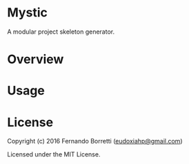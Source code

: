 # Mystic

A modular project skeleton generator.

# Overview

# Usage

# License

Copyright (c) 2016 Fernando Borretti (eudoxiahp@gmail.com)

Licensed under the MIT License.
